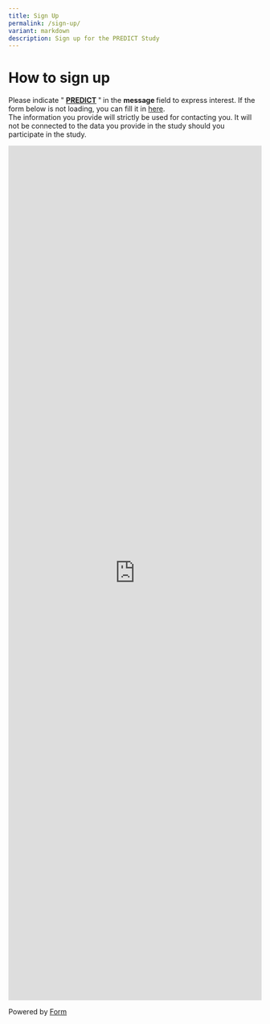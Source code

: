 ```yaml
---
title: Sign Up
permalink: /sign-up/
variant: markdown
description: Sign up for the PREDICT Study
---
```

<h1>How to sign up</h1>

<p>Please indicate " <strong><u>PREDICT</u> </strong>"<strong> </strong>in
the <strong>message </strong>field to express interest. If the form below
is not loading, you can fill it in <a href="https://form.gov.sg/61e8ac0f2ce86a0012869089" rel="noopener noreferrer nofollow" target="_blank">here</a>.
<br>The information you provide will strictly be used for contacting you.
It will not be connected to the data you provide in the study should you
participate in the study.</p>
<div class="iframe-wrapper">
<iframe style="width: 100%; height: 1700px" allowfullscreen="true" frameborder="0" src="https://form.gov.sg/61e8ac0f2ce86a0012869089"></iframe>
</div>
<p></p>
<p>Powered by <a href="https://form.gov.sg" rel="noopener noreferrer nofollow" target="_blank">Form</a>
</p>